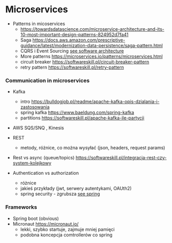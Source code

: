 # Microservices

- Patterns in micoservices
  - https://towardsdatascience.com/microservice-architecture-and-its-10-most-important-design-patterns-824952d7fa41
  - Saga https://docs.aws.amazon.com/prescriptive-guidance/latest/modernization-data-persistence/saga-pattern.html
  - CQRS i Event Sourcing [see software architecture](./software-patterns.md)
  - More patterns https://microservices.io/patterns/microservices.html
  - circuit breaker https://softwareskill.pl/circuit-breaker-pattern
  - retry pattern https://softwareskill.pl/retry-pattern

### Communication in microservices

- Kafka
  - intro https://bulldogjob.pl/readme/apache-kafka-opis-dzialania-i-zastosowania
  - spring kafka https://www.baeldung.com/spring-kafka 
  - partitions https://softwareskill.pl/apache-kafka-ile-partycji
- AWS SQS/SNQ , Kinesis

- REST
  - metody, różnice, co można wysyłać (json, headers, request params)
- Rest vs async (queue/topics) https://softwareskill.pl/integracja-rest-czy-system-kolejkowy  
- Authentication vs authorization
    - różnice
    - jakieś przykłady (jwt, serwery autentykami, OAUth2)
    - spring security - zgrubsza [see spring](../frameworks/spring.md)

### Frameworks
- Spring boot (obvious)
- Micronaut https://micronaut.io/
  - lekki, szybko startuje, zajmuje mniej pamięci
  - podobna koncepcja comtrollerów co spring